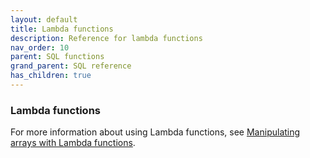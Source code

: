 ```yaml
---
layout: default
title: Lambda functions
description: Reference for lambda functions
nav_order: 10
parent: SQL functions
grand_parent: SQL reference
has_children: true
---
```


### Lambda functions

For more information about using Lambda functions, see [Manipulating arrays with Lambda functions](../../../Guides/working-with-semi-structured-data/working-with-arrays.md#manipulating-arrays-with-lambda-functions).
